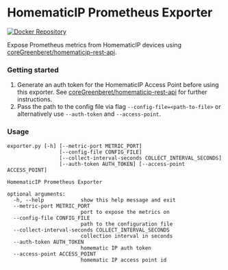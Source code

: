 HomematicIP Prometheus Exporter
===============================

[![Docker Repository](https://img.shields.io/docker/pulls/auhlig/homematicip-exporter.svg?maxAge=604800)](https://hub.docker.com/r/auhlig/homematicip-exporter/)


Expose Prometheus metrics from HomematicIP devices using [coreGreenberet/homematicip-rest-api](https://github.com/coreGreenberet/homematicip-rest-api). 

### Getting started

1. Generate an auth token for the HomematicIP Access Point before using this exporter. See [coreGreenberet/homematicip-rest-api](https://github.com/coreGreenberet/homematicip-rest-api#usage) for further instructions.
2. Pass the path to the config file via flag `--config-file=<path-to-file>` or alternatively use `--auth-token` and `--access-point`.

### Usage

```
exporter.py [-h] [--metric-port METRIC_PORT]
                 [--config-file CONFIG_FILE]
                 [--collect-interval-seconds COLLECT_INTERVAL_SECONDS]
                 [--auth-token AUTH_TOKEN] [--access-point ACCESS_POINT]

HomematicIP Prometheus Exporter

optional arguments:
  -h, --help            show this help message and exit
  --metric-port METRIC_PORT
                        port to expose the metrics on
  --config-file CONFIG_FILE
                        path to the configuration file
  --collect-interval-seconds COLLECT_INTERVAL_SECONDS
                        collection interval in seconds
  --auth-token AUTH_TOKEN
                        homematic IP auth token
  --access-point ACCESS_POINT
                        homematic IP access point id
```
